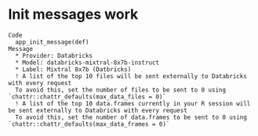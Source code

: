 # Init messages work

    Code
      app_init_message(def)
    Message
      * Provider: Databricks
      * Model: databricks-mixtral-8x7b-instruct
      * Label: Mixtral 8x7b (Datbricks)
      ! A list of the top 10 files will be sent externally to Databricks with every request
      To avoid this, set the number of files to be sent to 0 using `chattr::chattr_defaults(max_data_files = 0)`
      ! A list of the top 10 data.frames currently in your R session will be sent externally to Databricks with every request
      To avoid this, set the number of data.frames to be sent to 0 using `chattr::chattr_defaults(max_data_frames = 0)`


